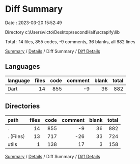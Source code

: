# Diff Summary

Date : 2023-03-20 15:52:49

Directory c:\\Users\\victo\\Desktop\\secondHalf\\scrapify\\lib

Total : 14 files,  855 codes, -9 comments, 36 blanks, all 882 lines

[Summary](results.md) / [Details](details.md) / Diff Summary / [Diff Details](diff-details.md)

## Languages
| language | files | code | comment | blank | total |
| :--- | ---: | ---: | ---: | ---: | ---: |
| Dart | 14 | 855 | -9 | 36 | 882 |

## Directories
| path | files | code | comment | blank | total |
| :--- | ---: | ---: | ---: | ---: | ---: |
| . | 14 | 855 | -9 | 36 | 882 |
| . (Files) | 13 | 717 | -26 | 33 | 724 |
| utils | 1 | 138 | 17 | 3 | 158 |

[Summary](results.md) / [Details](details.md) / Diff Summary / [Diff Details](diff-details.md)